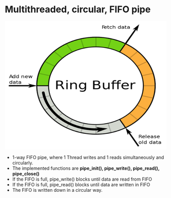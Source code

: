 # Multithreaded, circular, FIFO pipe

<p align="left">
  <img src="../../../imgs/ring_buffer.png" alt="???" width="600" height="400"/>
</p>

* 1-way FIFO pipe, where 1 Thread writes and 1 reads simultaneously and circularly.
* The implemented functions are **pipe_init(), pipe_write(), pipe_read(), pipe_close()**
* If the FIFO is full, pipe\_write() blocks until data are read from FIFO
* If the FIFO is full, pipe\_read() blocks until data are written in FIFO
* The FIFO is written down in a circular way.
